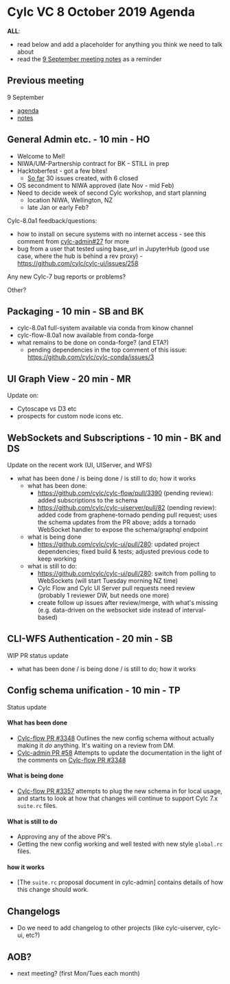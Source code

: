 # Cylc VC 8 October 2019 Agenda

__ALL__:
- read below and add a placeholder for anything you think we need to talk about
- read the [9 September meeting notes](vc-9-sep-2019-notes.html) as a reminder

## Previous meeting
9 September
- [agenda](vc-9-sep-2019-agenda.html)
- [notes](vc-9-sep-2019-notes.html)

## General Admin etc. - 10 min - HO

- Welcome to Mel!
- NIWA/UM-Partnership contract for BK - STILL in prep
- Hacktoberfest - got a few bites!
  - [So far](https://github.com/search?q=org%3Acylc+label%3Ahacktoberfest&unscoped_q=label%3Ahacktoberfest) 30 issues created, with 6 closed
- OS secondment to NIWA approved (late Nov - mid Feb)
- Need to decide week of second Cylc workshop, and start planning
  - location NIWA, Wellington, NZ
  - late Jan or early Feb?

Cylc-8.0a1 feedback/questions:
  - how to install on secure systems with no internet access - see this comment from [cylc-admin#27](https://github.com/cylc/cylc-admin/issues/27#issuecomment-534375389) for more
  - bug from a user that tested using base_url in JupyterHub (good use case, where the hub is behind a rev proxy) - https://github.com/cylc/cylc-ui/issues/258

Any new Cylc-7 bug reports or problems?

Other?

## Packaging - 10 min - SB and BK

- cylc-8.0a1 full-system available via conda from kinow channel
- cylc-flow-8.0a1 now available from conda-forge
- what remains to be done on conda-forge? (and ETA?)
  - pending dependencies in the top comment of this issue: https://github.com/cylc/cylc-conda/issues/3

## UI Graph View - 20 min - MR

Update on:
- Cytoscape vs D3 etc
- prospects for custom node icons etc.

## WebSockets and Subscriptions - 10 min - BK and DS

Update on the recent work (UI, UIServer, and WFS)
- what has been done / is being done / is still to do; how it works
  - what has been done:
    - https://github.com/cylc/cylc-flow/pull/3390 (pending review): added subscriptions to the schema
    - https://github.com/cylc/cylc-uiserver/pull/82 (pending review): added code from graphene-tornado pending pull request; uses the schema updates from the PR above; adds a tornado WebSocket handler to expose the schema/graphql endpoint
  - what is being done
    - https://github.com/cylc/cylc-ui/pull/280: updated project dependencies; fixed build & tests; adjusted previous code to keep working
  - what is still to do:
    - https://github.com/cylc/cylc-ui/pull/280: switch from polling to WebSockets (will start Tuesday morning NZ time)
    - Cylc Flow and Cylc UI Server pull requests need review (probably 1 reviewer DW, but needs one more)
    - create follow up issues after review/merge, with what's missing (e.g. data-driven on the websocket side instead of interval-based)


## CLI-WFS Authentication - 20 min - SB

WIP PR status update
- what has been done / is being done / is still to do; how it works

## Config schema unification - 10 min - TP

Status update
#### What has been done
  - [Cylc-flow PR #3348](https://github.com/cylc/cylc-flow/pull/3348) Outlines the new
    config schema without actually making it _do_ anything. It's waiting on a
    review from DM.
  - [Cylc-admin PR #58](https://github.com/cylc/cylc-admin/pull/58) Attempts to
    update the documentation in the light of the comments on
    [Cylc-flow PR #3348](https://github.com/cylc/cylc-flow/pull/3348)
#### What is being done
  - [Cylc-flow PR #3357](https://github.com/cylc/cylc-flow/pull/3357) attempts
    to plug the new schema in for local usage, and starts to look at how
    that changes will continue to support Cylc 7.x `suite.rc` files.
#### What is still to do
  - Approving any of the above PR's.
  - Getting the new config working and well tested with new style `global.rc`
    files.
#### how it works
  - [The `suite.rc` proposal document in cylc-admin] contains details of how
    this change should work.

## Changelogs

- Do we need to add changelog to other projects (like cylc-uiserver, cylc-ui, etc?)

## AOB?
- next meeting? (first Mon/Tues each month)
